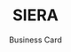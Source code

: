 ---
layout:	post
title:	SIERA
subtitle: Business Card
category: project
image: bc_siera.jpg
tags: GraphicDesign
---
